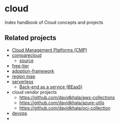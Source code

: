 # cloud
Index handbook of Cloud concepts and projects

## Related projects
- [Cloud Management Platforms (CMP)](https://github.com/davidkhala/CMP)
- [comparecloud](https://comparecloud.in/)
  - [source](https://github.com/ilyas-it83/CloudComparer)
- [free-tier](https://github.com/davidkhala/cloud-compare-free-tier)
- [adoption-framework](https://github.com/davidkhala/cloud-adoption-framework)
- [region map](https://github.com/davidkhala/cloud-region)
- [serverless](https://github.com/davidkhala/serverless)
  - [Back-end as a service (BEaaS)](https://github.com/davidkhala/serverless/tree/main/BEaaS)
- cloud vendor projects
  - https://github.com/davidkhala/aws-collections
  - https://github.com/davidkhala/azure-utils
  - https://github.com/davidkhala/oci-collection
- [devops](https://github.com/davidkhala/devops)
- 
